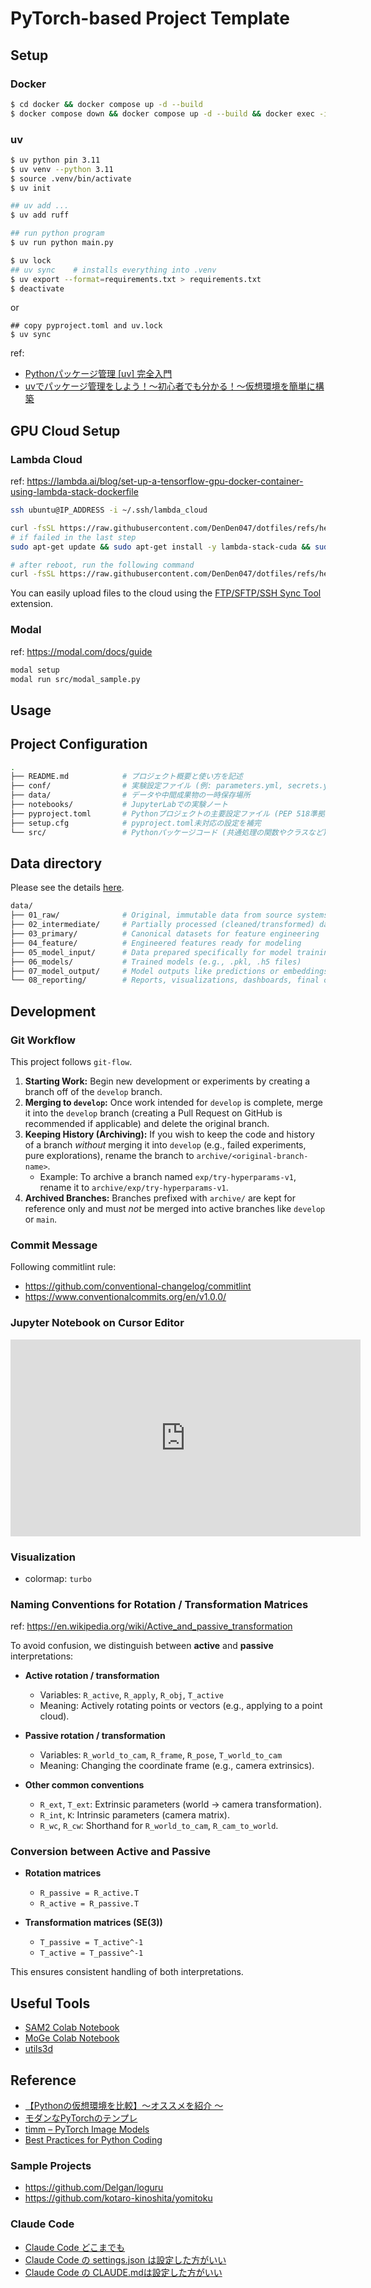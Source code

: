# PyTorch-based Project Template

## Setup

### Docker
```bash
$ cd docker && docker compose up -d --build
$ docker compose down && docker compose up -d --build && docker exec -it [container_name] bash
```

### uv
```bash
$ uv python pin 3.11
$ uv venv --python 3.11
$ source .venv/bin/activate
$ uv init

## uv add ...
$ uv add ruff

## run python program
$ uv run python main.py

$ uv lock
## uv sync    # installs everything into .venv
$ uv export --format=requirements.txt > requirements.txt
$ deactivate
```

or

```
## copy pyproject.toml and uv.lock
$ uv sync
```

ref:
- [Pythonパッケージ管理 [uv] 完全入門](https://speakerdeck.com/mickey_kubo/pythonpatukeziguan-li-uv-wan-quan-ru-men)
- [uvでパッケージ管理をしよう！〜初心者でも分かる！〜仮想環境を簡単に構築](https://youtu.be/VgH1GKSCXJQ?si=B-o0UPSoZjrfkHTY)

## GPU Cloud Setup

### Lambda Cloud

ref: https://lambda.ai/blog/set-up-a-tensorflow-gpu-docker-container-using-lambda-stack-dockerfile

```bash
ssh ubuntu@IP_ADDRESS -i ~/.ssh/lambda_cloud
```

```bash
curl -fsSL https://raw.githubusercontent.com/DenDen047/dotfiles/refs/heads/master/setup_scripts/lambda_cloud1.sh | bash
# if failed in the last step
sudo apt-get update && sudo apt-get install -y lambda-stack-cuda && sudo reboot

# after reboot, run the following command
curl -fsSL https://raw.githubusercontent.com/DenDen047/dotfiles/refs/heads/master/setup_scripts/lambda_cloud2.sh | bash
```

You can easily upload files to the cloud using the [FTP/SFTP/SSH Sync Tool](https://marketplace.visualstudio.com/items?itemName=oorzc.ssh-tools) extension.

### Modal

ref: https://modal.com/docs/guide

```bash
modal setup
modal run src/modal_sample.py
```

## Usage

## Project Configuration

```bash
.
├── README.md            # プロジェクト概要と使い方を記述
├── conf/                # 実験設定ファイル (例: parameters.yml, secrets.yml)
├── data/                # データや中間成果物の一時保存場所
├── notebooks/           # JupyterLabでの実験ノート
├── pyproject.toml       # Pythonプロジェクトの主要設定ファイル (PEP 518準拠)
├── setup.cfg            # pyproject.toml未対応の設定を補完
└── src/                 # Pythonパッケージコード (共通処理の関数やクラスなど)
```

## Data directory

Please see the details [here](https://docs.kedro.org/en/stable/faq/faq.html#what-is-data-engineering-convention).

```bash
data/
├── 01_raw/              # Original, immutable data from source systems
├── 02_intermediate/     # Partially processed (cleaned/transformed) data
├── 03_primary/          # Canonical datasets for feature engineering
├── 04_feature/          # Engineered features ready for modeling
├── 05_model_input/      # Data prepared specifically for model training
├── 06_models/           # Trained models (e.g., .pkl, .h5 files)
├── 07_model_output/     # Model outputs like predictions or embeddings
└── 08_reporting/        # Reports, visualizations, dashboards, final outputs
```

## Development

### Git Workflow

This project follows `git-flow`.

1.  **Starting Work:** Begin new development or experiments by creating a branch off of the `develop` branch.
2.  **Merging to `develop`:** Once work intended for `develop` is complete, merge it into the `develop` branch (creating a Pull Request on GitHub is recommended if applicable) and delete the original branch.
3.  **Keeping History (Archiving):** If you wish to keep the code and history of a branch *without* merging it into `develop` (e.g., failed experiments, pure explorations), rename the branch to `archive/<original-branch-name>`.
    * Example: To archive a branch named `exp/try-hyperparams-v1`, rename it to `archive/exp/try-hyperparams-v1`.
4.  **Archived Branches:** Branches prefixed with `archive/` are kept for reference only and must *not* be merged into active branches like `develop` or `main`.

### Commit Message

Following commitlint rule:
- https://github.com/conventional-changelog/commitlint
- https://www.conventionalcommits.org/en/v1.0.0/

### Jupyter Notebook on Cursor Editor

<iframe width="560" height="315" src="https://www.youtube.com/embed/eOSfeBIBzr0?si=MFjxL47thNJGC1SN" title="YouTube video player" frameborder="0" allow="accelerometer; autoplay; clipboard-write; encrypted-media; gyroscope; picture-in-picture; web-share" referrerpolicy="strict-origin-when-cross-origin" allowfullscreen></iframe>

### Visualization

- colormap: `turbo`

### Naming Conventions for Rotation / Transformation Matrices
ref: https://en.wikipedia.org/wiki/Active_and_passive_transformation

To avoid confusion, we distinguish between **active** and **passive** interpretations:

- **Active rotation / transformation**
  - Variables: `R_active`, `R_apply`, `R_obj`, `T_active`
  - Meaning: Actively rotating points or vectors (e.g., applying to a point cloud).

- **Passive rotation / transformation**
  - Variables: `R_world_to_cam`, `R_frame`, `R_pose`, `T_world_to_cam`
  - Meaning: Changing the coordinate frame (e.g., camera extrinsics).

- **Other common conventions**
  - `R_ext`, `T_ext`: Extrinsic parameters (world → camera transformation).
  - `R_int`, `K`: Intrinsic parameters (camera matrix).
  - `R_wc`, `R_cw`: Shorthand for `R_world_to_cam`, `R_cam_to_world`.

### Conversion between Active and Passive

- **Rotation matrices**
  - `R_passive = R_active.T`
  - `R_active = R_passive.T`

- **Transformation matrices (SE(3))**
  - `T_passive = T_active^-1`
  - `T_active = T_passive^-1`

This ensures consistent handling of both interpretations.

## Useful Tools

- [SAM2 Colab Notebook](https://colab.research.google.com/drive/1q-_LLIBZ-WW64VRzJ9fSVYDBOvADvWkW?usp=sharing)
- [MoGe Colab Notebook](https://colab.research.google.com/drive/1reb8Hn_0N7N3i1LgXbMhm7LkaDcA4CKj?usp=sharing&authuser=1#scrollTo=tTDZf8kR7_nV)
- [utils3d](https://github.com/EasternJournalist/utils3d)

## Reference

- [【Pythonの仮想環境を比較】〜オススメを紹介 〜](https://youtu.be/r4SkIhQThe0?si=kziY5m9s05gCk9Hx)
- [モダンなPyTorchのテンプレ](https://zenn.dev/dena/articles/6f04641801b387)
- [timm – PyTorch Image Models](https://huggingface.co/timm)
- [Best Practices for Python Coding](https://cyberagentailab.github.io/BestPracticesForPythonCoding/)

### Sample Projects

- https://github.com/Delgan/loguru
- https://github.com/kotaro-kinoshita/yomitoku

### Claude Code

- [Claude Code どこまでも](https://speakerdeck.com/nwiizo/claude-everywhere)
- [Claude Code の settings.json は設定した方がいい](https://syu-m-5151.hatenablog.com/entry/2025/06/05/134147)
- [Claude Code の CLAUDE.mdは設定した方がいい](https://syu-m-5151.hatenablog.com/entry/2025/06/06/190847)
